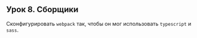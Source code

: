 ## Урок 8. Сборщики

Сконфигурировать `webpack` так, чтобы он мог использовать `typescript` и `sass`.